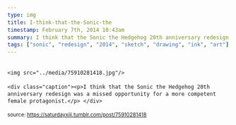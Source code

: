 ```yaml
---
type: img
title: I-think-that-the-Sonic-the
timestamp: February 7th, 2014 10:43am
summary: I think that the Sonic the Hedgehog 20th anniversary redesign was a missed opportunity for a more competent female protagonistp 
tags: ["sonic", "redesign", "2014", "sketch", "drawing", "ink", "art"]
---
```


                
                
                
                                                                                        <img src="../media/75910281418.jpg"/>
                                                                                          <div class="caption"><p>I think that the Sonic the Hedgehog 20th anniversary redesign was a missed opportunity for a more competent female protagonist.</p> </div>
                                    
                
                
                
                
                                
<small>source: https://saturdayxiii.tumblr.com/post/75910281418</small>